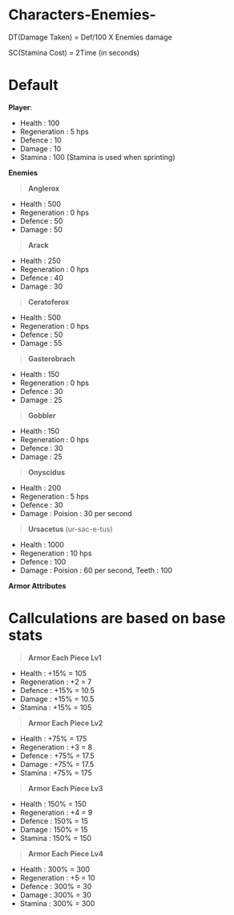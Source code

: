 # Characters-Enemies-
DT(Damage Taken) = Def/100 X Enemies damage 

SC(Stamina Cost) = 2Time (in seconds)

# Default

**Player**:
- Health       : 100
- Regeneration : 5 hps
- Defence      : 10 
- Damage       : 10
- Stamina      : 100 (Stamina is used when sprinting)
  
**Enemies**
  >**Anglerox**
  - Health       : 500
  - Regeneration : 0 hps
  - Defence      : 50
  - Damage       : 50
  >**Arack**
  - Health       : 250
  - Regeneration : 0 hps
  - Defence      : 40
  - Damage       : 30
  >**Ceratoferox**
  - Health       : 500
  - Regeneration : 0 hps
  - Defence      : 50
  - Damage       : 55
  >**Gasterobrach**
  - Health       : 150
  - Regeneration : 0 hps
  - Defence      : 30
  - Damage       : 25
  >**Gobbler**
  - Health       : 150
  - Regeneration : 0 hps
  - Defence      : 30
  - Damage       : 25
  >**Onyscidus**
  - Health       : 200
  - Regeneration : 5 hps
  - Defence      : 30
  - Damage       : Poision : 30 per second
  >**Ursacetus** (ur-sac-e-tus)
  - Health       : 1000
  - Regeneration : 10 hps
  - Defence      : 100
  - Damage       : Poision : 60 per second, Teeth : 100

**Armor Attributes**

# Callculations are based on base stats

  >**Armor Each Piece Lv1**
  - Health       : +15% = 105
  - Regeneration :   +2 = 7
  - Defence      : +15% = 10.5
  - Damage       : +15% = 10.5
  - Stamina      : +15% = 105
  >**Armor Each Piece Lv2**
  - Health       : +75% = 175
  - Regeneration :  +3  = 8
  - Defence      : +75% = 17.5
  - Damage       : +75% = 17.5
  - Stamina      : +75% = 175
  >**Armor Each Piece Lv3**
  - Health       : 150% = 150
  - Regeneration :   +4 = 9
  - Defence      : 150% = 15
  - Damage       : 150% = 15
  - Stamina      : 150% = 150
  >**Armor Each Piece Lv4**
  - Health       : 300% = 300
  - Regeneration :   +5 = 10
  - Defence      : 300% = 30
  - Damage       : 300% = 30
  - Stamina      : 300% = 300
